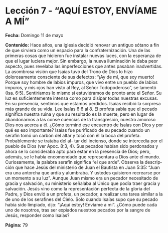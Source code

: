 # Lección 7 - “AQUÍ ESTOY, ENVÍAME A MÍ”

**Fecha:** Domingo 11 de mayo

**Contenido:**
Hace años, una iglesia decidió renovar un antiguo sótano a fin de que sirviera
como un espacio para la confraternización. Una de las primeras cosas que
hicieron fue instalar nuevas luces, con la esperanza de que el lugar luciera
mejor. Sin embargo, la nueva iluminación le daba peor aspecto, pues revelaba
las imperfecciones que antes pasaban inadvertidas.
La asombrosa visión que Isaías tuvo del Trono de Dios lo hizo dolorosamente
consciente de sus defectos: “¡Ay de mí, que soy muerto! Porque soy hombre de
labios impuros, que vivo entre un pueblo de labios impuros, y mis ojos han visto
al Rey, al Señor Todopoderoso”, se lamentó (Isa. 6:5). Sentiríamos lo mismo si
estuviéramos de pronto ante el Señor. Su luz es suficientemente intensa como
para disipar todas nuestras excusas. En su presencia, sentimos que estamos
perdidos. Isaías recibió la sorpresa más grande de su vida.
Lee Isaías 6:6 al 8. El profeta sabía que el pecado significa nuestra ruina
y que su resultado es la muerte, pero en lugar de abandonarnos a las conse­
cuencias de la transgresión, nuestro amoroso Dios nos acerca a él. ¿Cómo
terminó ese encuentro de Isaías con Dios y por qué es eso importante?
Isaías fue purificado de su pecado cuando un serafín tomó un carbón
del altar y tocó con él la boca del profeta. Probablemente se trataba del al-
tar del incienso, donde se intercedía por el pueblo de Dios (ver Apoc. 8:3, 4). Sus
pecados habían sido perdonados y ahora se lo consideraba apto para estar en
la presencia de Dios; pero, además, se le había encomendado que representara
a Dios ante el mundo.
Curiosamente, la palabra serafín significa “el que arde”. Observa la descrip­
ción que hace Jesús del ministerio de Juan el Bautista en Juan 5:35: “Juan era una
antorcha que ardía y alumbraba. Y ustedes quisieron recrearse por un momento
a su luz”. Aunque Juan mismo era un pecador necesitado de gracia y salvación,
su ministerio señalaba al Único que podía traer gracia y salvación.
Jesús vino como la representación perfecta de la gloria del Padre, y Dios
envió a un profeta, un pecador, a realizar una tarea similar a la de uno de los
serafines del Cielo.
Solo cuando Isaías supo que su pecado había sido limpiado, dijo: “¡Aquí estoy!
Envíame a mí”. ¿Cómo puede cada uno de nosotros, tras ser expiados nuestros
pecados por la sangre de Jesús, responder como Isaías?

**Página:** 79

